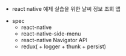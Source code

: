 * react native 예제 실습을 위한 날씨 정보 조회 앱
- spec
    - react-native
    - react-native-side-menu
    - react-native Navigator API
    - redux( + logger + thunk + persist)

